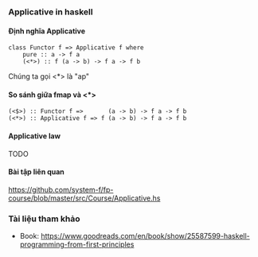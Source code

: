### Applicative in haskell

#### Định nghĩa Applicative 

```
class Functor f => Applicative f where
    pure :: a -> f a
    (<*>) :: f (a -> b) -> f a -> f b
```

Chúng ta gọi <*> là "ap" 

#### So sánh giữa fmap và <*> 
```
(<$>) :: Functor f =>       (a -> b) -> f a -> f b
(<*>) :: Applicative f => f (a -> b) -> f a -> f b
```

#### Applicative law

TODO

#### Bài tập liên quan

https://github.com/system-f/fp-course/blob/master/src/Course/Applicative.hs

### Tài liệu tham khảo 

- Book: https://www.goodreads.com/en/book/show/25587599-haskell-programming-from-first-principles
